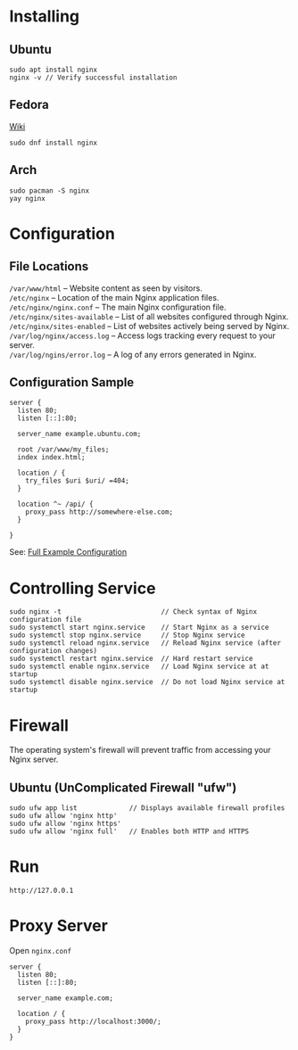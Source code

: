 # Installing
## Ubuntu
    sudo apt install nginx
    nginx -v // Verify successful installation
	
## Fedora
[Wiki](https://fedoraproject.org/wiki/Nginx)

    sudo dnf install nginx

## Arch
    sudo pacman -S nginx
    yay nginx
    
# Configuration
## File Locations
`/var/www/html` – Website content as seen by visitors.  
`/etc/nginx` – Location of the main Nginx application files.  
`/etc/nginx/nginx.conf` – The main Nginx configuration file.  
`/etc/nginx/sites-available` – List of all websites configured through Nginx.  
`/etc/nginx/sites-enabled` – List of websites actively being served by Nginx.  
`/var/log/nginx/access.log` – Access logs tracking every request to your server.  
`/var/log/ngins/error.log` – A log of any errors generated in Nginx. 

## Configuration Sample
```
server {
  listen 80;
  listen [::]:80;

  server_name example.ubuntu.com;

  root /var/www/my_files;
  index index.html;

  location / {
    try_files $uri $uri/ =404;
  }
  
  location ^~ /api/ {
    proxy_pass http://somewhere-else.com;
  }
  
}
```
See: [Full Example Configuration](https://www.nginx.com/resources/wiki/start/topics/examples/full/)


# Controlling Service

    sudo nginx -t                         // Check syntax of Nginx configuration file
    sudo systemctl start nginx.service    // Start Nginx as a service
    sudo systemctl stop nginx.service     // Stop Nginx service
    sudo systemctl reload nginx.service   // Reload Nginx service (after configuration changes)
    sudo systemctl restart nginx.service  // Hard restart service
    sudo systemctl enable nginx.service   // Load Nginx service at at startup
    sudo systemctl disable nginx.service  // Do not load Nginx service at startup

# Firewall
The operating system's firewall will prevent traffic from accessing your Nginx server.

## Ubuntu (UnComplicated Firewall "ufw")
    sudo ufw app list             // Displays available firewall profiles
    sudo ufw allow 'nginx http'
    sudo ufw allow 'nginx https'
    sudo ufw allow 'nginx full'   // Enables both HTTP and HTTPS

# Run
	http://127.0.0.1

# Proxy Server
Open `nginx.conf`


    server {
      listen 80;
      listen [::]:80;

      server_name example.com;

      location / {
        proxy_pass http://localhost:3000/;
      }
    }

 
